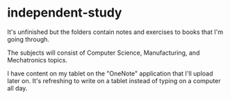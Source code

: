 # independent-study
It's unfinished but the folders contain notes and exercises to books that I'm going through.

The subjects will consist of Computer Science, Manufacturing, and Mechatronics topics.

I have content on my tablet on the "OneNote" application that I'll upload later on.
It's refreshing to write on a tablet instead of typing on a computer all day.
